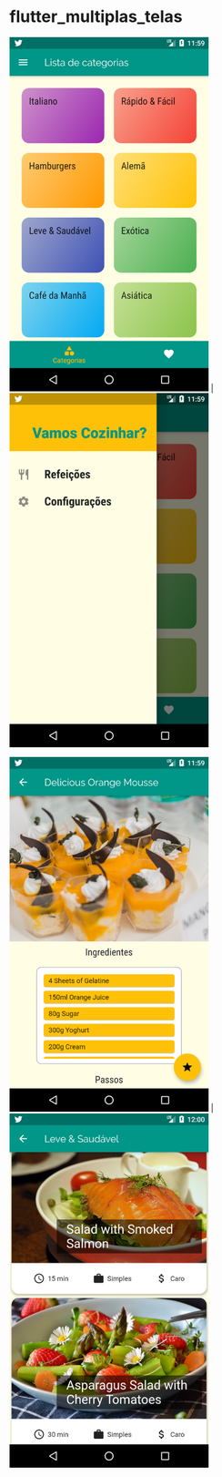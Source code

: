 # flutter_multiplas_telas

 <img width="350px"  src="https://github.com/eliezerantonio/flutter_multiplas_telas/blob/master/Screenshot_1599130759.png"> | <img width="350px"  src="https://github.com/eliezerantonio/flutter_multiplas_telas/blob/master/Screenshot_1599130767.png"> 
 
 <img width="350px"  src="https://github.com/eliezerantonio/flutter_multiplas_telas/blob/master/Screenshot_1599130783.png"> |   <img width="350px"  src="https://github.com/eliezerantonio/flutter_multiplas_telas/blob/master/Screenshot_1599130811.png"> 
